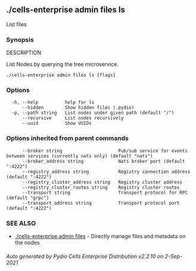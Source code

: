 ## ./cells-enterprise admin files ls

List files

### Synopsis


DESCRIPTION
  
  List Nodes by querying the tree microservice.

 

```
./cells-enterprise admin files ls [flags]
```

### Options

```
  -h, --help          help for ls
      --hidden        Show hidden files (.pydio)
  -p, --path string   List nodes under given path (default "/")
      --recursive     List nodes recursively
      --uuid          Show UUIDs
```

### Options inherited from parent commands

```
      --broker string                     Pub/sub service for events between services (currently nats only) (default "nats")
      --broker_address string             Nats broker port (default ":4222")
      --registry_address string           Registry connection address (default ":4222")
      --registry_cluster_address string   Registry cluster address
      --registry_cluster_routes string    Registry cluster routes
      --transport string                  Transport protocol for RPC (default "grpc")
      --transport_address string          Transport protocol port (default ":4222")
```

### SEE ALSO

* [./cells-enterprise admin files](./cells-enterprise-admin-files)	 - Directly manage files and metadata on the nodes

###### Auto generated by Pydio Cells Enterprise Distribution v2.2.10 on 2-Sep-2021
